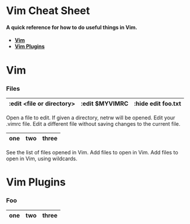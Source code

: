 # Vim Cheat Sheet
#### A quick reference for how to do useful things in Vim.

* **[Vim](#vim)**
* **[Vim Plugins](#vim-plugins)**

# Vim
### Files

| :edit \<file or directory\> | :edit $MYVIMRC | :hide edit foo.txt |
|-----------------------------|----------------|--------------------|

Open a file to edit. If given a directory, netrw will be opened.
Edit your .vimrc file.
Edit a different file without saving changes to the current file.

| one | two | three |
|-----|-----|-------|

See the list of files opened in Vim.
Add files to open in Vim.
Add files to open in Vim, using wildcards.

# Vim Plugins
### Foo

| one | two | three |
|-----|-----|-------|

